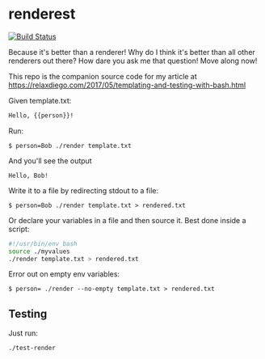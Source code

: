 # renderest

[![Build Status](https://travis-ci.org/relaxdiego/renderest.svg?branch=master)](https://travis-ci.org/relaxdiego/renderest)

Because it's better than a renderer! Why do I think it's better than
all other renderers out there? How dare you ask me that question!
Move along now!

This repo is the companion source code for my article at https://relaxdiego.com/2017/05/templating-and-testing-with-bash.html

Given template.txt:

```bash
Hello, {{person}}!
```

Run:

```
$ person=Bob ./render template.txt
```

And you'll see the output

```
Hello, Bob!
```

Write it to a file by redirecting stdout to a file:


```
$ person=Bob ./render template.txt > rendered.txt
```

Or declare your variables in a file and then source it. Best done inside a script:

```bash
#!/usr/bin/env bash
source ./myvalues
./render template.txt > rendered.txt
```

Error out on empty env variables:

```
$ person= ./render --no-empty template.txt > rendered.txt
```

## Testing

Just run:

```
./test-render
```
